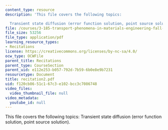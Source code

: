 ```yaml
---
content_type: resource
description: 'This file covers the following topics:

  Transient state diffusion (error function solution, point source solution).'
file: /courses/3-185-transport-phenomena-in-materials-engineering-fall-2003/f120cb8651c167c3e102bcc3c7086748_recitation2.pdf
file_size: 53256
file_type: application/pdf
learning_resource_types:
- Recitations
license: https://creativecommons.org/licenses/by-nc-sa/4.0/
ocw_type: OCWFile
parent_title: Recitations
parent_type: CourseSection
parent_uid: e112e253-b057-792d-7b59-6b0e8e9b7231
resourcetype: Document
title: recitation2.pdf
uid: f120cb86-51c1-67c3-e102-bcc3c7086748
video_files:
  video_thumbnail_file: null
video_metadata:
  youtube_id: null
---
```

This file covers the following topics:
Transient state diffusion (error function solution, point source solution).